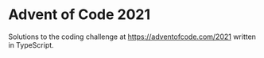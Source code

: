# Advent of Code 2021
Solutions to the coding challenge at https://adventofcode.com/2021 written in TypeScript.